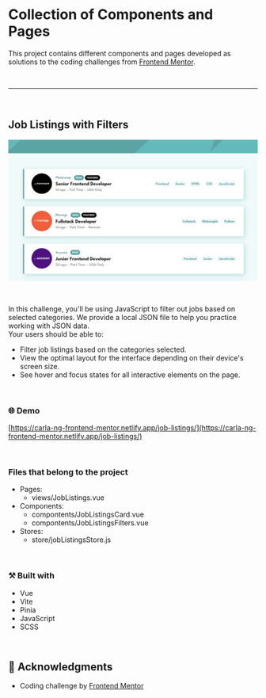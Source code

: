 # Collection of Components and Pages 
This project contains different components and pages developed as solutions to the coding challenges from [Frontend Mentor](https://www.frontendmentor.io/).

<br>
<hr>
<br>

## Job Listings with Filters

<p align="center">
    <img src="https://raw.githubusercontent.com/carla-ng/coding-challenges/main/frontendmentor/main-project/public/job-listings/joblistings-preview.jpg" alt="Job Listings with Filters preview">
</p>

<br>

In this challenge, you'll be using JavaScript to filter out jobs based on selected categories. We provide a local JSON file to help you practice working with JSON data.
<br>
Your users should be able to:
<br>
* Filter job listings based on the categories selected.
* View the optimal layout for the interface depending on their device's screen size.
* See hover and focus states for all interactive elements on the page.

<br>

### :globe_with_meridians: Demo
[https://carla-ng-frontend-mentor.netlify.app/job-listings/](https://carla-ng-frontend-mentor.netlify.app/job-listings/)

<br>

### Files that belong to the project
* Pages:
    * views/JobListings.vue
* Components:
    * compontents/JobListingsCard.vue
    * compontents/JobListingsFilters.vue
* Stores:
    * store/jobListingsStore.js

<br>

### :hammer_and_pick: Built with
* Vue
* Vite
* Pinia
* JavaScript
* SCSS

<br>

## :clap: Acknowledgments
* Coding challenge by [Frontend Mentor](https://www.frontendmentor.io/challenges/job-listings-with-filtering-ivstIPCt/hub)
